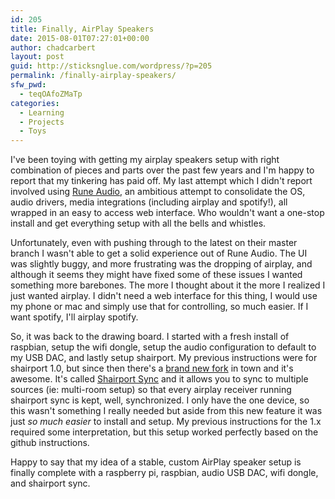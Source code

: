 ```yaml
---
id: 205
title: Finally, AirPlay Speakers
date: 2015-08-01T07:27:01+00:00
author: chadcarbert
layout: post
guid: http://sticksnglue.com/wordpress/?p=205
permalink: /finally-airplay-speakers/
sfw_pwd:
  - teqOAfoZMaTp
categories:
  - Learning
  - Projects
  - Toys
---
```

I've been toying with getting my airplay speakers setup with right combination of pieces and parts over the past few years and I'm happy to report that my tinkering has paid off. My last attempt which I didn't report involved using [Rune Audio](http://www.runeaudio.com/ "Rune Audio"), an ambitious attempt to consolidate the OS, audio drivers, media integrations (including airplay and spotify!), all wrapped in an easy to access web interface. Who wouldn't want a one-stop install and get everything setup with all the bells and whistles.

Unfortunately, even with pushing through to the latest on their master branch I wasn't able to get a solid experience out of Rune Audio. The UI was slightly buggy, and more frustrating was the dropping of airplay, and although it seems they might have fixed some of these issues I wanted something more barebones. The more I thought about it the more I realized I just wanted airplay. I didn't need a web interface for this thing, I would use my phone or mac and simply use that for controlling, so much easier. If I want spotify, I'll airplay spotify.

So, it was back to the drawing board. I started with a fresh install of raspbian, setup the wifi dongle, setup the audio configuration to default to my USB DAC, and lastly setup shairport. My previous instructions were for shairport 1.0, but since then there's a [brand new fork](https://github.com/mikebrady/shairport-sync) in town and it's awesome. It's called [Shairport Sync](https://github.com/mikebrady/shairport-sync) and it allows you to sync to multiple sources (ie: multi-room setup) so that every airplay receiver running shairport sync is kept, well, synchronized. I only have the one device, so this wasn't something I really needed but aside from this new feature it was just _so much easier_ to install and setup. My previous instructions for the 1.x required some interpretation, but this setup worked perfectly based on the github instructions.

Happy to say that my idea of a stable, custom AirPlay speaker setup is finally complete with a raspberry pi, raspbian, audio USB DAC, wifi dongle, and shairport sync.